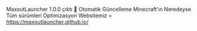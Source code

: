 MaxoutLauncher 1.0.0 çıktı 🥳 
Otomatik Güncelleme
Minecraft'ın Neredeyse Tüm sürümleri
Optimizasyon
Websitemiz =  https://maxoutlauncher.github.io/
